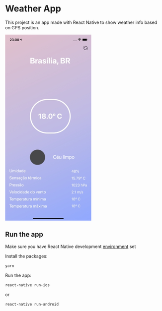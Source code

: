 # Weather App


This project is an app made with React Native to show weather info based on GPS position.

![screenshot](./screenshot/myApp.png)

## Run the app 

Make sure you have React Native development [environment](https://reactnative.dev/docs/environment-setup) set

Install the packages:

```sh 
yarn
```

Run the app:

```sh
react-native run-ios
```

or

```sh
react-native run-android
```
